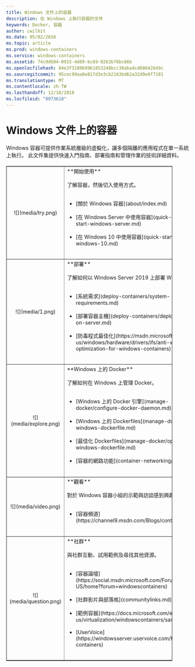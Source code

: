 ```yaml
---
title: Windows 文件上的容器
description: 在 Windows 上執行容器的文件
keywords: Docker, 容器
author: cwilhit
ms.date: 05/02/2016
ms.topic: article
ms.prod: windows-containers
ms.service: windows-containers
ms.assetid: 74c9d604-0915-4d89-bc69-0263b76bc66b
ms.openlocfilehash: 84e3f318069961853248bcc30abadcd68642649c
ms.sourcegitcommit: 95cec99aa8e817d3e3cb2163bd62a32d9e8f7181
ms.translationtype: MT
ms.contentlocale: zh-TW
ms.lasthandoff: 12/18/2018
ms.locfileid: "8973618"
---
```

# <a name="containers-on-windows-documentation"></a>Windows 文件上的容器

Windows 容器可提供作業系統層級的虛擬化，讓多個隔離的應用程式在單一系統上執行。 此文件集提供快速入門指南、部署指南和管理作業的技術詳細資料。

<table border="1" style="background-color:FFFFCC;border-collapse:collapse;border:1px solid FFCC00;color:000000;width:90%; margin-top: 20px" cellpadding="25" cellspacing="5">
<tr>
<td ><center>![](media/try.png)</center></td>
<td>**開始使用**<br /><br />
了解容器，然後切入使用方式。<br /><br />
<ul>
<li>[關於 Windows 容器](about/index.md)<br /><br /></li>
<li>[在 Windows Server 中使用容器](quick-start/quick-start-windows-server.md)<br /><br /></li>
<li>[在 Windows 10 中使用容器](quick-start/quick-start-windows-10.md)<br /><br /></li>
</ul>
</td>
</tr>
<tr>
<td ><center>![](media/1.png)</center></td>
<td>**部署**<br /><br />
了解如何以 Windows Server 2019 上部署 Windows 容器<br /><br />
<ul>
<li>[系統需求](deploy-containers/system-requirements.md)<br /><br /></li>
<li>[部署容器主機](deploy-containers/deploy-containers-on-server.md)<br /><br /></li>
<li>[防毒程式最佳化](https://msdn.microsoft.com/en-us/windows/hardware/drivers/ifs/anti-virus-optimization-for-windows-containers)<br /><br /></li>
</ul>
</td>
</tr>

<tr>
<td ><center>![](media/explore.png)</center></td>
<td>**Windows 上的 Docker**<br /><br />
了解如何在 Windows 上管理 Docker。<br /><br />
<ul>
<li>[Windows 上的 Docker 引擎](manage-docker/configure-docker-daemon.md)<br /><br /></li>
<li>[Windows 上的 Dockerfiles](manage-docker/manage-windows-dockerfile.md)<br /><br /></li>
<li>[最佳化 Dockerfiles](manage-docker/optimize-windows-dockerfile.md)<br /><br /></li>
<li>[容器的網路功能](container-networking/architecture.md)<br /><br /></li>
</ul>
</td>
</tr>

<tr>
<td ><center>![](media/video.png)</center></td>
<td>**觀看**<br /><br />
對於 Windows 容器小組的示範與訪談感到興趣嗎？<br /><br />
<ul>
<li>[容器頻道](https://channel9.msdn.com/Blogs/containers)</li>
</ul>
<br />
</td>
</tr>

<tr>
<td ><center>![](media/question.png)</center></td>
<td>**社群**<br /><br />
與社群互動、試用範例及尋找其他資源。<br /><br />
<ul>
<li>[容器論壇](https://social.msdn.microsoft.com/Forums/en-US/home?forum=windowscontainers)<br /><br /></li>
<li>[社群影片與部落格](communitylinks.md)<br /><br /></li>
<li>[範例容器](https://docs.microsoft.com/en-us/virtualization/windowscontainers/samples)<br /><br /></li>
<li>[UserVoice](https://windowsserver.uservoice.com/forums/304624-containers)<br /><br /></li>
</ul>
</td>
</tr>
</table>
